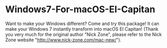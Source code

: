# Windows7-For-macOS-EI-Capitan
Want to make your Windows different? Come and try this package! It can make your Windows 7 instantly transform into macOS EI Capitan! (Thank you very much for the original author "Nick Zone", please refer to the Nick Zone website "http://www.nick-zone.com/mac-new/").
